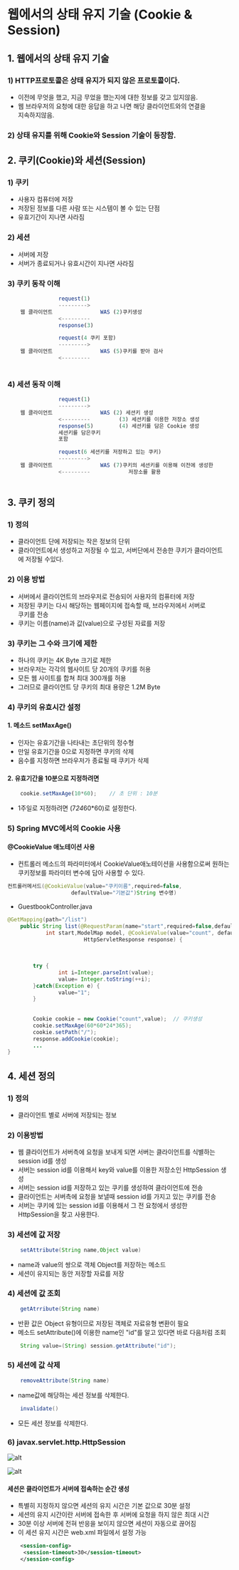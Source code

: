웹에서의 상태 유지 기술 (Cookie & Session)
==========

## 1. 웹에서의 상태 유지 기술

### 1) HTTP프로토콜은 상태 유지가 되지 않은 프로토콜이다.

* 이전에 무엇을 했고, 지금 무었을 했는지에 대한 정보를 갖고 있지않음.
* 웹 브라우저의 요청에 대한 응답을 하고 나면 해당 클라이언트와의 연결을  
  지속하지않음.

### 2) 상태 유지를 위해 Cookie와 Session 기술이 등장함.

## 2. 쿠키(Cookie)와 세션(Session)

### 1) 쿠키

* 사용자 컴퓨터에 저장
* 저장된 정보를 다른 사람 또는 시스템이 볼 수 있는 단점
* 유효기간이 지나면 사라짐

### 2) 세션

* 서버에 저장
* 서버가 종료되거나 유효시간이 지나면 사라짐

### 3) 쿠키 동작 이해

```js
                request(1)
                --------->
    웹 클라이언트               WAS (2)쿠키생성
                <---------
                response(3)
```

```js
                request(4 쿠키 포함)
                --------->
    웹 클라이언트               WAS (5)쿠키를 받아 검사
                <---------
               
```

### 4) 세션 동작 이해

```js
                request(1)
                --------->
    웹 클라이언트               WAS (2) 세션키 생성
                <---------         (3) 세션키를 이용한 저장소 생성
                response(5)        (4) 세션키를 담은 Cookie 생성
                세션키를 담은쿠키
                포함
```

```js
                request(6 세션키를 저장하고 있는 쿠키)
                --------->
    웹 클라이언트               WAS (7)쿠키의 세션키를 이용해 이전에 생성한
                <---------            저장소를 활용
               
```

## 3. 쿠키 정의

### 1) 정의

* 클라이언트 단에 저장되는 작은 정보의 단위
* 클라이언트에서 생성하고 저장될 수 있고, 서버단에서 전송한 쿠키가 클라이언트  
  에 저장될 수있다.

### 2) 이용 방법

* 서버에서 클라이언트의 브라우저로 전송되어 사용자의 컴퓨터에 저장
* 저장된 쿠키는 다시 해당하는 웹페이지에 접속할 때, 브라우저에서 서버로   
  쿠키를 전송
* 쿠키는 이름(name)과 값(value)으로 구성된 자료를 저장

### 3) 쿠키는 그 수와 크기에 제한

* 하나의 쿠키는 4K Byte 크기로 제한
* 브라우저는 각각의 웹사이트 당 20개의 쿠키를 허용
* 모든 웹 사이트를 합쳐 최대 300개를 허용
* 그러므로 클라이언트 당 쿠키의 최대 용량은 1.2M Byte

### 4) 쿠키의 유효시간 설정

#### 1. 메소드 setMaxAge()

* 인자는 유효기간을 나타내는 초단위의 정수형
* 만일 유효기간을 0으로 지정하면 쿠키의 삭제
* 음수를 지정하면 브라우저가 종료될 때 쿠키가 삭제

#### 2. 유효기간을 10분으로 지정하려면

```js
    cookie.setMaxAge(10*60);    // 초 단위 : 10분
```

* 1주일로 지정하려면 (7*24*60*60)로 설정한다.

### 5) Spring MVC에서의 Cookie 사용

#### @CookieValue 애노테이션 사용

* 컨트롤러 메소드의 파라미터에서 CookieValue애노테이션을 사용함으로써 원하는  
  쿠키정보를 파라미터 변수에 담아 사용할 수 있다.

```java
컨트롤러메서드(@CookieValue(value="쿠키이름",required=false,
                    defaultValue="기본값")String 변수명)
```

* GuestbookController.java

```java
@GetMapping(path="/list")
	public String list(@RequestParam(name="start",required=false,defaultValue="0")
			int start,ModelMap model, @CookieValue(value="count", defaultValue="0",required=true)String value,
						HttpServletResponse response) {
		
		
		
		try {
				int i=Integer.parseInt(value);
				value= Integer.toString(++i);
		}catch(Exception e) {
				value="1";
		}
		
		
		Cookie cookie = new Cookie("count",value);	// 쿠키생성
		cookie.setMaxAge(60*60*24*365);
		cookie.setPath("/");
		response.addCookie(cookie);
        ...
}
```

## 4. 세션 정의

### 1) 정의

* 클라이언트 별로 서버에 저장되는 정보

### 2) 이용방법

* 웹 클라이언트가 서버측에 요청을 보내게 되면 서버는 클라이언트를 식별하는  
  session id를 생성
* 서버는 session id를 이용해서 key와 value를 이용한 저장소인 HttpSession 생성
* 서버는 session id를 저장하고 있는 쿠키를 생성하여 클라이언트에 전송
* 클라이언트는 서버측에 요청을 보낼때 session id를 가지고 있는 쿠키를 전송
* 서버는 쿠키에 있는 session id를 이용해서 그 전 요청에서 생성한  
  HttpSession을 찾고 사용한다.

### 3) 세션에 값 저장

```java
    setAttribute(String name,Object value)
```

* name과 value의 쌍으로 객체 Object를 저장하는 메소드
* 세션이 유지되는 동안 저장할 자료를 저장

### 4) 세션에 값 조회

```java
    getAtrribute(String name)
```

* 반환 값은 Object 유형이므로 저장된 객체로 자료유형 변환이 필요
* 메소드 setAttribute()에 이용한 name인 "id"를 알고 있다면 바로 다음처럼 조회

```java
    String value=(String) session.getAttribute("id");
```

### 5) 세션에 값 삭제

```java
    removeAttribute(String name)
```

* name값에 해당하는 세션 정보를 삭제한다.

```java
    invalidate() 
```

* 모든 세션 정보를 삭제한다.

### 6) javax.servlet.http.HttpSession

![alt](https://cphinf.pstatic.net/mooc/20180221_274/15191943441196AM5W_PNG/1.png?type=w760)

![alt](https://cphinf.pstatic.net/mooc/20180221_271/1519194381710ssK9b_PNG/2.png?type=w760)

#### 세션은 클라이언트가 서버에 접속하는 순간 생성

* 특별히 지정하지 않으면 세션의 유지 시간은 기본 값으로 30분 설정
* 세션의 유지 시간이란 서버에 접속한 후 서버에 요청을 하지 않은 최대 시간
* 30분 이상 서버에 전혀 반응을 보이지 않으면 세션이 자동으로 끊어짐
* 이 세션 유지 시간은 web.xml 파일에서 설정 가능

```xml
    <session-config>
     <session-timeout>30</session-timeout>
    </session-config>
```